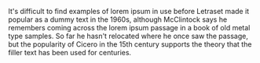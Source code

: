 It's difficult to find examples of lorem ipsum in use before 
Letraset made it popular as a dummy text in the 1960s, 
although McClintock says he remembers coming across 
the lorem ipsum passage in a book of old metal type samples. 
So far he hasn't relocated where he once saw the passage, 
but the popularity of Cicero in the 15th century supports 
the theory that the filler text has been used for centuries.